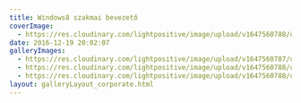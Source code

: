 ```yaml
---
title: Windows8 szakmai bevezető
coverImage:
  - https://res.cloudinary.com/lightpositive/image/upload/v1647560788/uploads/Windows8%20szakmai%20bevezet%C5%91/Windows8-vallalati-rendezveny.jpg
date: 2016-12-19 20:02:07
galleryImages: 
  - https://res.cloudinary.com/lightpositive/image/upload/v1647560787/uploads/Windows8%20szakmai%20bevezet%C5%91/Windows8-vallalati-rendezveny3.jpg
  - https://res.cloudinary.com/lightpositive/image/upload/v1647560788/uploads/Windows8%20szakmai%20bevezet%C5%91/Windows8-vallalati-rendezveny2.jpg
  - https://res.cloudinary.com/lightpositive/image/upload/v1647560788/uploads/Windows8%20szakmai%20bevezet%C5%91/Windows8-vallalati-rendezveny.jpg
layout: galleryLayout_corporate.html
---
```

